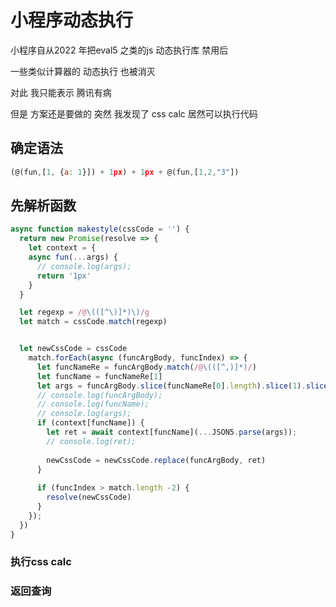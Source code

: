 # 小程序动态执行

小程序自从2022 年把eval5 之类的js 动态执行库 禁用后

一些类似计算器的 动态执行 也被消灭


对此 我只能表示 腾讯有病

但是 方案还是要做的  突然 我发现了 css calc 居然可以执行代码


## 确定语法

```js
(@(fun,[1, {a: 1}]) + 1px) + 1px + @(fun,[1,2,"3"])
```

## 先解析函数 

```js
async function makestyle(cssCode = '') {
  return new Promise(resolve => {
    let context = {
    async fun(...args) {
      // console.log(args);
      return '1px'
    }
  }

  let regexp = /@\(([^\)]*)\)/g
  let match = cssCode.match(regexp)


  let newCssCode = cssCode
    match.forEach(async (funcArgBody, funcIndex) => {
      let funcNameRe = funcArgBody.match(/@\(([^,)]*)/)
      let funcName = funcNameRe[1]
      let args = funcArgBody.slice(funcNameRe[0].length).slice(1).slice(0, -1);
      // console.log(funcArgBody);
      // console.log(funcName);
      // console.log(args);
      if (context[funcName]) {
        let ret = await context[funcName](...JSON5.parse(args));
        // console.log(ret);
        
        newCssCode = newCssCode.replace(funcArgBody, ret)
      }
      
      if (funcIndex > match.length -2) {
        resolve(newCssCode)
      }
    });
  })
}
```

### 执行css calc
### 返回查询